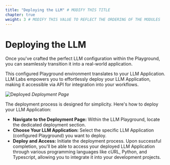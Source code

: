 ```yaml
---
title: "Deploying the LLM" # MODIFY THIS TITLE
chapter: true
weight: 3 # MODIFY THIS VALUE TO REFLECT THE ORDERING OF THE MODULES
---
```


# Deploying the LLM <!-- MODIFY THIS HEADING -->
Once you've crafted the perfect LLM configuration within the Playground, you can seamlessly transition it into a real-world application.

This configured Playground environment translates to your LLM Application. LLM Labs empowers you to effortlessly deploy your LLM Application, making it accessible via API for integration into your workflows.

![Deployed](/images/deployed.png) 
*Deployment Page*

The deployment process is designed for simplicity. Here's how to deploy your LLM Application:

- **Navigate to the Deployment Page:** Within the LLM Playground, locate the dedicated deployment section.
- **Choose Your LLM Application:** Select the specific LLM Application (configured Playground) you want to deploy.
- **Deploy and Access:** Initiate the deployment process. Upon successful completion, you'll be able to access your deployed LLM Application through various programming languages like cURL, Python, and Typescript, allowing you to integrate it into your development projects.


